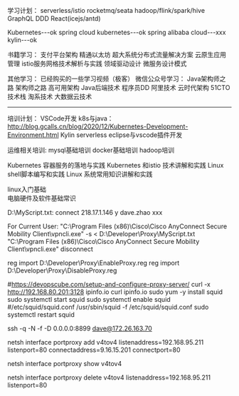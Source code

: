 学习计划：
serverless/istio
rocketmq/seata
hadoop/flink/spark/hive
GraphQL
DDD
React(icejs/antd)

Kubernetes---ok
spring cloud kubernetes---ok
spring alibaba cloud---xxx
kylin---ok

书籍学习：
支付平台架构
精通以太坊
超大系统分布式流量解决方案
云原生应用管理
istio服务网格技术解析与实践
领域驱动设计
微服务设计模式

其他学习：
已经购买的一些学习视频（极客）
微信公众号学习：
Java架构师之路
架构师之路
高可用架构
Java后端技术
程序员DD
阿里技术
云时代架构
51CTO技术栈
淘系技术
大数据云技术

-------------------------------------------------


培训计划：
VSCode开发
k8s与java：http://blog.gcalls.cn/blog/2020/12/Kubernetes-Development-Environment.html
Kylin
serverless
eclipse与vscode插件开发

运维相关培训:
mysql基础培训
docker基础培训
hadoop培训

Kubernetes 容器服务的落地与实践
Kubernetes 和istio 技术讲解和实践
Linux shell脚本编写和实践
Linux 系统常用知识讲解和实践

linux入门基础     
电脑硬件及软件基础常识

D:\MyScript.txt:
connect 218.17.1.146
y
dave.zhao
xxx

For Current User:
"C:\Program Files (x86)\Cisco\Cisco AnyConnect Secure Mobility Client\vpncli.exe" -s < D:\Developer\Proxy\MyScript.txt
"C:\Program Files (x86)\Cisco\Cisco AnyConnect Secure Mobility Client\vpncli.exe" disconnect

reg import D:\Developer\Proxy\EnableProxy.reg
reg import D:\Developer\Proxy\DisableProxy.reg

#https://devopscube.com/setup-and-configure-proxy-server/
curl -x http://192.168.80.201:3128 ipinfo.io
curl ipinfo.io
sudo yum -y install squid
sudo systemctl start squid
sudo systemctl enable squid
#/etc/squid/squid.conf
/usr/sbin/squid -f /etc/squid/squid.conf
sudo systemctl restart squid

ssh -q -N -f -D 0.0.0.0:8899 dave@172.26.163.70

netsh interface portproxy add v4tov4 listenaddress=192.168.95.211 listenport=80 connectaddress=9.16.15.201 connectport=80

netsh interface portproxy show v4tov4

netsh interface portproxy delete v4tov4 listenaddress=192.168.95.211 listenport=80


